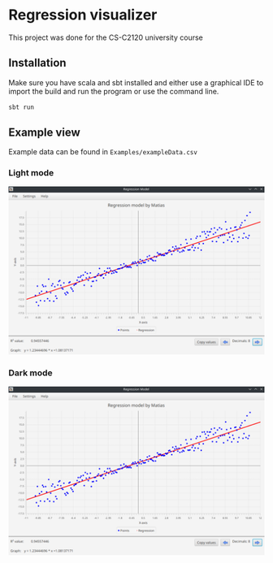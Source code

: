 # Regression visualizer

This project was done for the CS-C2120 university course

## Installation

Make sure you have scala and sbt installed and either use a graphical IDE to import the build and run the program or use the command line.

```bash
sbt run
```

## Example view

Example data can be found in `Examples/exampleData.csv`
### Light mode

![An example lightmode view of the program, containing a scatter plot of the example data](/Examples/ExampleView.png)

### Dark mode

![An example darkmode view of the program, containing a scatter plot of the example data](/Examples/ExampleView.png)

